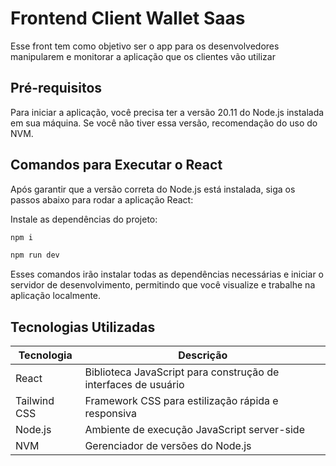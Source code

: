 # Frontend Client Wallet Saas

Esse front tem como objetivo ser o app para os desenvolvedores manipularem e monitorar a aplicação que os clientes vão utilizar

## Pré-requisitos
Para iniciar a aplicação, você precisa ter a versão 20.11 do Node.js instalada em sua máquina. Se você não tiver essa versão, recomendação do uso do NVM.

## Comandos para Executar o React
Após garantir que a versão correta do Node.js está instalada, siga os passos abaixo para rodar a aplicação React:

Instale as dependências do projeto:

```bash
npm i
```

```bash
npm run dev
```

Esses comandos irão instalar todas as dependências necessárias e iniciar o servidor de desenvolvimento, permitindo que você visualize e trabalhe na aplicação localmente.


## Tecnologias Utilizadas

| Tecnologia     | Descrição                                                  |
|----------------|------------------------------------------------------------|
| React          | Biblioteca JavaScript para construção de interfaces de usuário |
| Tailwind CSS   | Framework CSS para estilização rápida e responsiva         |
| Node.js        | Ambiente de execução JavaScript server-side               |
| NVM            | Gerenciador de versões do Node.js                          |
